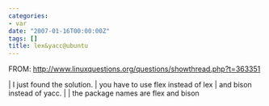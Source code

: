 ```yaml
---
categories:
- var
date: "2007-01-16T00:00:00Z"
tags: []
title: lex&yacc@ubuntu
---
```


FROM: <http://www.linuxquestions.org/questions/showthread.php?t=363351>

| I just found the solution.
| you have to use flex instead of lex
| and bison instead of yacc.
| 
| the package names are flex and bison

